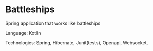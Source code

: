 # Battleships

Spring application that works like battleships

Language: Kotlin

Technologies: Spring, Hibernate, Junit(tests), Openapi, Websocket, 
